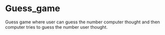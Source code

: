 # Guess_game
Guess game where user can guess the number computer thought and then computer tries to guess the number user thought. 

